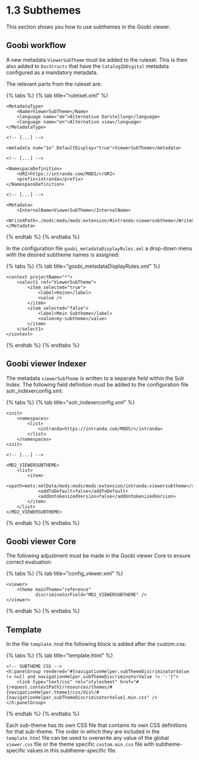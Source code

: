 # 1.3 Subthemes

This section shows you how to use subthemes in the Goobi viewer.

## Goobi workflow

A new metadata `ViewerSubTheme` must be added to the ruleset. This is then also added to `DocStructs` that have the `CatalogIDDigital` metadata configured as a mandatory metadata.&#x20;

The relevant parts from the ruleset are:

{% tabs %}
{% tab title="ruletset.xml" %}
```markup
<MetadataType>
    <Name>ViewerSubTheme</Name>
    <language name="de">Alternative Darstellung</language>
    <language name="en">Alternative view</language>
</MetadataType>

<!-- [...] -->

<metadata num="1o" DefaultDisplay="true">ViewerSubTheme</metadata>

<!-- [...] -->

<NamespaceDefinition>
    <URI>https://intranda.com/MODS/</URI>
    <prefix>intranda</prefix>
</NamespaceDefinition>

<!-- [...] -->

<Metadata>
    <InternalName>ViewerSubTheme</InternalName>
    <WriteXPath>./mods:mods/mods:extension/#intranda:viewersubtheme</WriteXPath>
</Metadata>
```
{% endtab %}
{% endtabs %}

In the configuration file `goobi_metadataDisplayRules.xml` a drop-down menu with the desired subtheme names is assigned:

{% tabs %}
{% tab title="goobi_metadataDisplayRules.xml" %}
```markup
<context projectName="*">
    <select1 ref="ViewerSubTheme">
        <item selected="true">
            <label>Keine</label>
            <value />
        </item>
        <item selected="false">
            <label>Mein Subtheme</label>
            <value>my-subtheme</value>
        </item>
    </select1>
</context>
```
{% endtab %}
{% endtabs %}

## Goobi viewer Indexer

The metadata `viewerSubTheme` is written to a separate field within the Solr Index. The following field definition must be added to the configuration file solr\_indexerconfig.xml:

{% tabs %}
{% tab title="solr_indexerconfig.xml" %}
```markup
<init>
    <namespaces>
        <list>
            <intranda>https://intranda.com/MODS/</intranda>
        </list>
    </namespaces>
<init>

<!-- [...] -->

<MD2_VIEWERSUBTHEME>
    <list>
        <item>
            <xpath>mets:xmlData/mods:mods/mods:extension/intranda:viewersubtheme</xpath>
            <addToDefault>false</addToDefault>
            <addUntokenizedVersion>false</addUntokenizedVersion>
        </item>
    </list>
</MD2_VIEWERSUBTHEME>
```
{% endtab %}
{% endtabs %}

## Goobi viewer Core

The following adjustment must be made in the Goobi viewer Core to ensure correct evaluation:

{% tabs %}
{% tab title="config_viewer.xml" %}
```markup
<viewer>
    <theme mainTheme="reference" 
           discriminatorField="MD2_VIEWERSUBTHEME" />
</viewer>
```
{% endtab %}
{% endtabs %}

## Template

In the file `template.htm`l the following block is added after the custom.css:

{% tabs %}
{% tab title="template.html" %}
```markup
<!-- SUBTHEME CSS -->
<h:panelGroup rendered="#{navigationHelper.subThemeDiscriminatorValue != null and navigationHelper.subThemeDiscriminatorValue != '-'}">
    <link type="text/css" rel="stylesheet" href="#{request.contextPath}/resources/themes/#{navigationHelper.theme}/css/dist/#{navigationHelper.subThemeDiscriminatorValue}.min.css" />
</h:panelGroup>
```
{% endtab %}
{% endtabs %}

Each sub-theme has its own CSS file that contains its own CSS definitions for that sub-theme. The order in which they are included in the `template.html` file can be used to overwrite any value of the global `viewer.css` file or the theme specific `custom.min.css` file with subtheme-specific values in this subtheme-specific file.
